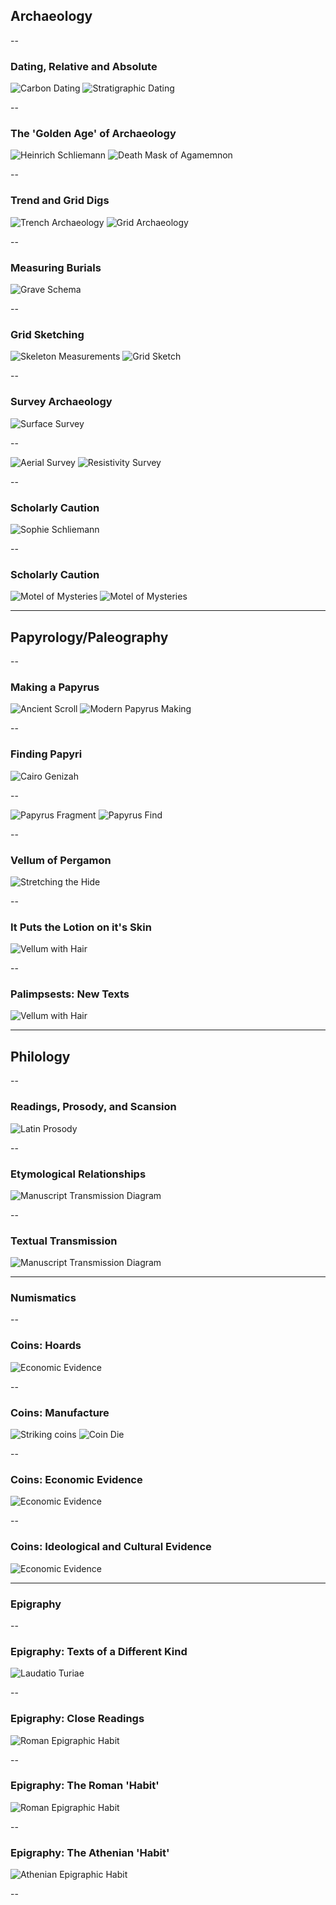 ## Archaeology

--

### Dating, Relative and Absolute

![Carbon Dating](https://theportus.nyc3.digitaloceanspaces.com/static/presentations/history/tools-of-the-trade/dating-carbon.gif)
![Stratigraphic Dating](https://theportus.nyc3.digitaloceanspaces.com/static/presentations/history/tools-of-the-trade/dating-stratigraphy.jpg)

--

### The 'Golden Age' of Archaeology

![Heinrich Schliemann](https://theportus.nyc3.digitaloceanspaces.com/static/presentations/history/tools-of-the-trade/hschliemann.png)
![Death Mask of Agamemnon](https://theportus.nyc3.digitaloceanspaces.com/static/presentations/history/tools-of-the-trade/agamemnon-mask.jpg)

--

### Trend and Grid Digs

![Trench Archaeology](https://theportus.nyc3.digitaloceanspaces.com/static/presentations/history/tools-of-the-trade/trench-arch.jpg)
![Grid Archaeology](https://theportus.nyc3.digitaloceanspaces.com/static/presentations/history/tools-of-the-trade/grid-site.jpg)

--

### Measuring Burials

![Grave Schema](https://theportus.nyc3.digitaloceanspaces.com/static/presentations/history/tools-of-the-trade/gridscheme.jpg)

--

### Grid Sketching

![Skeleton Measurements](https://theportus.nyc3.digitaloceanspaces.com/static/presentations/history/tools-of-the-trade/grid-skel.jpg)
![Grid Sketch](https://theportus.nyc3.digitaloceanspaces.com/static/presentations/history/tools-of-the-trade/grid-sketch.jpg)

--

### Survey Archaeology

![Surface Survey](https://theportus.nyc3.digitaloceanspaces.com/static/presentations/history/tools-of-the-trade/survey-surface.jpg)

--

![Aerial Survey](https://theportus.nyc3.digitaloceanspaces.com/static/presentations/history/tools-of-the-trade/survey-aerial.jpg)
![Resistivity Survey](https://theportus.nyc3.digitaloceanspaces.com/static/presentations/history/tools-of-the-trade/survey-resistivity.jpg)

--

### Scholarly Caution

![Sophie Schliemann](https://theportus.nyc3.digitaloceanspaces.com/static/presentations/history/tools-of-the-trade/sschliemann.jpg)

--

### Scholarly Caution

![Motel of Mysteries](https://theportus.nyc3.digitaloceanspaces.com/static/presentations/history/tools-of-the-trade/motel-headress.jpg)
![Motel of Mysteries](https://theportus.nyc3.digitaloceanspaces.com/static/presentations/history/tools-of-the-trade/motel-altar.jpg)

---

## Papyrology/Paleography

--

### Making a Papyrus

![Ancient Scroll](https://theportus.nyc3.digitaloceanspaces.com/static/presentations/history/tools-of-the-trade/scroll.jpg)
![Modern Papyrus Making](https://theportus.nyc3.digitaloceanspaces.com/static/presentations/history/tools-of-the-trade/papyrus-manufacture.jpg)

--

### Finding Papyri

![Cairo Genizah](https://theportus.nyc3.digitaloceanspaces.com/static/presentations/history/tools-of-the-trade/papyrus-genizah.jpg)

--

![Papyrus Fragment](https://theportus.nyc3.digitaloceanspaces.com/static/presentations/history/tools-of-the-trade/papyrus-frags.jpg)
![Papyrus Find](https://theportus.nyc3.digitaloceanspaces.com/static/presentations/history/tools-of-the-trade/papyrus-croc.gif)

--

### Vellum of Pergamon

![Stretching the Hide](https://theportus.nyc3.digitaloceanspaces.com/static/presentations/history/tools-of-the-trade/vellum-stretch.jpg)

--

### It Puts the Lotion on it's Skin

![Vellum with Hair](https://theportus.nyc3.digitaloceanspaces.com/static/presentations/history/tools-of-the-trade/vellum-follicles.jpg)

--

### Palimpsests: New Texts

![Vellum with Hair](https://theportus.nyc3.digitaloceanspaces.com/static/presentations/history/tools-of-the-trade/vellum-palimpsest.jpg)

---

## Philology

--

### Readings, Prosody, and Scansion

![Latin Prosody](https://theportus.nyc3.digitaloceanspaces.com/static/presentations/history/tools-of-the-trade/philology-scansion.jpg)

--

### Etymological Relationships

![Manuscript Transmission Diagram](https://theportus.nyc3.digitaloceanspaces.com/static/presentations/history/tools-of-the-trade/philology-kfr.PNG)

--

### Textual Transmission

![Manuscript Transmission Diagram](https://theportus.nyc3.digitaloceanspaces.com/static/presentations/history/tools-of-the-trade/philology-transmission.jpg)

---

### Numismatics

--

### Coins: Hoards

![Economic Evidence](https://theportus.nyc3.digitaloceanspaces.com/static/presentations/history/tools-of-the-trade/coin-hoard.jpg)

--

### Coins: Manufacture

![Striking coins](https://theportus.nyc3.digitaloceanspaces.com/static/presentations/history/tools-of-the-trade/coin-manufacture.gif)
![Coin Die](https://theportus.nyc3.digitaloceanspaces.com/static/presentations/history/tools-of-the-trade/coin-die.jpg)

--

### Coins: Economic Evidence

![Economic Evidence](https://theportus.nyc3.digitaloceanspaces.com/static/presentations/history/tools-of-the-trade/coin-economy.jpg)

--

### Coins: Ideological and Cultural Evidence

![Economic Evidence](https://theportus.nyc3.digitaloceanspaces.com/static/presentations/history/tools-of-the-trade/coin-constantine.jpg)

---

### Epigraphy

--

### Epigraphy: Texts of a Different Kind

![Laudatio Turiae](https://theportus.nyc3.digitaloceanspaces.com/static/presentations/history/tools-of-the-trade/epigraphy-inscription.jpg)

--

### Epigraphy: Close Readings

![Roman Epigraphic Habit](https://theportus.nyc3.digitaloceanspaces.com/static/presentations/history/tools-of-the-trade/epigraphy-close.png)

--

### Epigraphy: The Roman 'Habit'

![Roman Epigraphic Habit](https://theportus.nyc3.digitaloceanspaces.com/static/presentations/history/tools-of-the-trade/epigraphy-roman-habit.jpg)

--

### Epigraphy: The Athenian 'Habit'

![Athenian Epigraphic Habit](https://theportus.nyc3.digitaloceanspaces.com/static/presentations/history/tools-of-the-trade/epigraphy-athens-habit.jpg)

--

